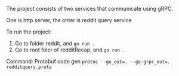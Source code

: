 The project consists of two services that communicate using gRPC.


One is http server, the ohter is reddit query service

To run the project:
1. Go to folder reddit, and `go run .`
2. Go to root foler of redditRecap, and `go run .`

Command:
Protobuf code gen
`protoc --go_out=. --go-grpc_out=. redditquery.proto`
